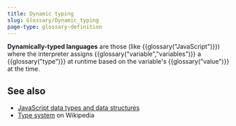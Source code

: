 ```yaml
---
title: Dynamic typing
slug: Glossary/Dynamic_typing
page-type: glossary-definition
---
```




**Dynamically-typed languages** are those (like {{glossary("JavaScript")}}) where the interpreter assigns {{glossary("variable","variables")}} a {{glossary("type")}} at runtime based on the variable's {{glossary("value")}} at the time.

## See also

- [JavaScript data types and data structures](/Web/JavaScript/Data_structures)
- [Type system](https://en.wikipedia.org/wiki/Type_system#DYNAMIC) on Wikipedia
